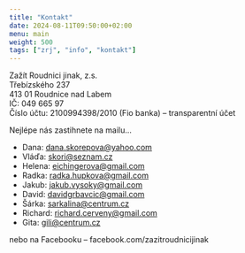 ```yaml
---
title: "Kontakt"
date: 2024-08-11T09:50:00+02:00
menu: main
weight: 500
tags: ["zrj", "info", "kontakt"]
---
```


Zažít Roudnici jinak, z.s.  
Třebízského 237  
413 01 Roudnice nad Labem  
IČ: 049 665 97  
Číslo účtu: 2100994398/2010 (Fio banka) – transparentní účet  

Nejlépe nás zastihnete na mailu…  
- Dana: dana.skorepova@yahoo.com
- Vláďa: skori@seznam.cz
- Helena: eichingerova@gmail.com
- Radka: radka.hupkova@gmail.com
- Jakub: jakub.vysoky@gmail.com
- David: davidgrbavcic@gmail.com
- Šárka: sarkalina@centrum.cz
- Richard: richard.cerveny@gmail.com
- Gita: gili@centrum.cz

nebo na Facebooku – facebook.com/zazitroudnicijinak
